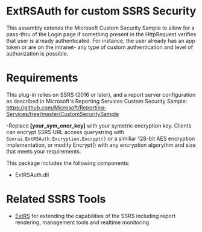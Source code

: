 # ExtRSAuth for custom SSRS Security
This assembly extends the Microsoft Custom Security Sample to allow for a pass-thru of the Login page if something present in the HttpRequest verifies that user is already authenticated. For instance, the user already has an app token or are on the intranet- any type of custom authentication and level of authorization is possible.

# Requirements
This plug-in relies on SSRS (2016 or later), and a report server configuration as described in Microsoft's Reporting Services Custom Security Sample: https://github.com/Microsoft/Reporting-Services/tree/master/CustomSecuritySample

-Replace **[your_sym_encr_key]** with your symetric encryption key. Clients can encrypt SSRS URL access querystring with `Sonrai.ExtRSAuth.Excryption.Encrypt()` or a similiar 128-bit AES encryption implementation, or modify Encrypt() with any encryption algorythm and size that meets your requirements.

This package includes the following components:
- ExtRSAuth.dll

# Related SSRS Tools
- [ExtRS](https://github.com/sonrai-LLC/ExtRS) for extending the capabilities of the SSRS including report rendering, management tools and realtime monitoring.
